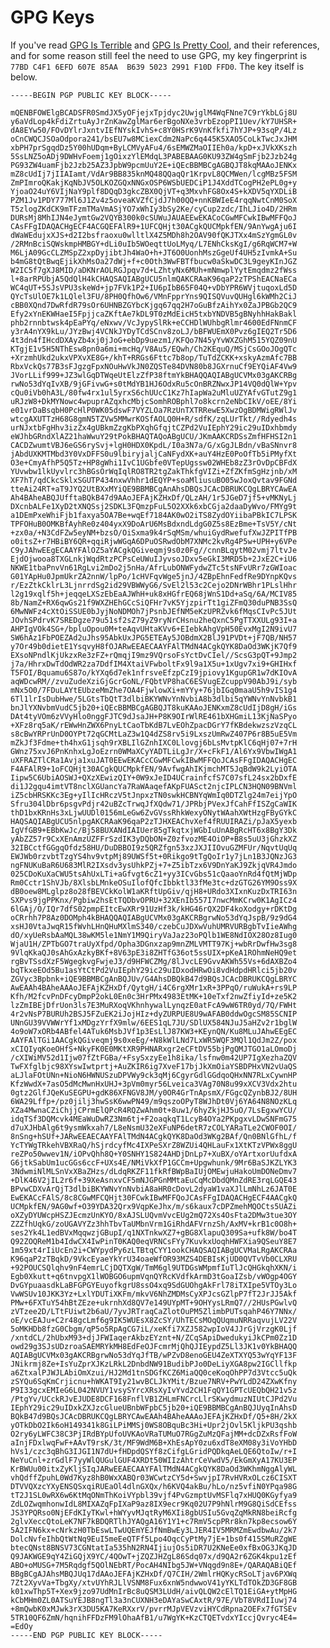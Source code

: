 # GPG Keys

If you've read [GPG Is Terrible](terrible) and [GPG Is Pretty Cool](cool),
and their references, and for some reason still feel the need to use GPG, my
key fingerprint is `77BD C4F1 6EFD 607E 85AA  B639 5023 2991 F10D FFD0`. The
key itself is below.

    -----BEGIN PGP PUBLIC KEY BLOCK-----

    mQENBFOWElgBCADSFR0SmdJX5yOFjejxTpjdyc2UwjglM4WqFNne7C9rYkbLGj8U
    y6aVdLop4kFdiZrtuAyJrZnKawZglMar6erBgoNXe3vrbEzopPI1Uev/kY7UHSR+
    dA8EYw50/FOvDYlrJxntvIEfNYskIvhS+c8Y0HSrK9VnKfkfi7hYJP+93sqP/4Lz
    oCnCWQCJSOaOdpora241/bsEU7w8MCiexCdm2NaPc6q445K5XAO5CoLkTwcJxJHM
    xbPH7prSgqdDz5Y00hUDqm+ByLCMVyAFu4/6sEMWZMaOIIEh0a/kpD+xJVkXKszh
    5SsLNZ5oADj9DWHvFoemj1gOixzYlEMdqL3PABEBAAG0KU93ZW4gSmFjb2Jzb24g
    PG93ZW4uamFjb2Jzb25AZ3JpbW9pcmUuY2E+iQEcBBMBCgAGBQJT8kqMAAoJENKx
    mZ8cUdIj7jIIAIamt/VdAr9BB835knMQ48QQaqQr1KrpvL8QCMWen/lcgMBz5FSM
    ZmPImroQKakjKqNbJV5OLKOZGQxNNGxOSP6WSbUEDCiP1J4XddTCogPH2ePL0g+y
    YjoaO24uY6VIjNaY9plf8DQqD3gkcZBX0QjVT+q3MxvhFG8Ox4S+kXDV5qYXDLiB
    PZM1Jv1PDY777Ml6J1Zv4z5oveaKVZfCjdJ7h00QQ+nnKBWIeE4rqqNwtCnM0SoX
    T5zlogZKdCK9mTFzmTMaVmASjYO7xWhIy3bSy2Ke/cyCup2zdc/IhLJio4D/2HRm
    DURsMj8MhIJN4eJymtGw2VQYB300k0cSUWuJAUAEEwEKACoCGwMFCwkIBwMFFQoJ
    CAsFFgIDAQACHgECF4ACGQEFAlR9+1UFCQHjt30ACgkQUCMpkfEN/9AnYwgAju6I
    dWaWEdujxXJS+d2I2bsfraoxu0wlltlX4Z5MDh8h2OAV90fQKJTXx4mSzYgmGL0v
    /2RMnBciSQWskmpHMBGY+dLi0uIb5WOeqttUoLMyq/L7ENhCksKgI/g6RqWCM7+W
    M6LjA09GcCLZMSpZ2xpDyjibtJh4WaO+h+JT6O0UonhMszGgeUf4UH5zIvmkA+Su
    b4mG8tQtBwqEjikXhMsOa27dWj+f+c0Oth3WwFBTfbucw0aSkwDC3L9geyKInJGZ
    W2IC5f7gXJ8MID/aDKNrAOLRGJpqv7d+LZhtyNx6MUh+mNmwplYytEmqdmz2fWss
    l+8arRPUbjA5QdQlH4kCHAQSAQIABgUCU5nlmQAKCRAaK96qaP2zTPShEACNaECa
    WC4qUT+5SJsVPU3skeWd+jp7FVk1P2+IU6pIbB65F04Q+vDbYPR6WVjtuqoxLd5D
    QYcTsUlOE7k1LQlel3FU/8PH0QfhOw6/VMnFpprYns9QISQVuvQUHgl6kWMh2CiJ
    cBB0XQnd7DwRfdR79sOr6UHNBZGYbcKjgq67qq2H7oGuBfzAihYx0ZaJPBGb2QC9
    Efy2xYnEKWHaeI5FpjjcaZKftAe7kDL9T0zMdEicH5txbYNDVB5gBNyhhHakBakl
    phb2rnnbtwsk4pEaPYq/eNxwv/VcJypySlRk+eCCHDlWUhbgRlmr4600EdFNnmCF
    y3rA4nYX9kLu/JYzBwj4VCNkJYDyTCdSCnv8zoLJ/bBFWUEmX0Pvz6gIEQ2Tr5D6
    4t3dn4fIHcdDXAyZb4xj0jJoG+ebDp9uezm1/KFQo7N45yYvWXZGhM515YQZ09nU
    KTgjE1v5H5NThEsw8pn0a6mi+mcHq/V8Au5/EQwh/Ch2KEquQ/MSjCsGOoJOgQTc
    +XrzmhUkd2ukxVPXvXE8G+/khT+RRGs6Fttc7b8op/TuTdZCKK+xskyAzmAfc7BB
    RbxVckQs77B3sFJgzgFpxNOuHwVkJN0ZQSTe84DVN80b8JGXrnuCf9EYQiAF4Vw9
    JVorLLif999+JZ3wlGqDTWqeUtElzZfP38ftmYkBHAQQAQIABgUCVMx03gAKCRBg
    rwNo53dYqIvXB/9jGFivwG+s0tMdYB1HJ6OdxRu5cOnBRZNwxJP14VQ0dQlW+Ypv
    cQu0iVb0hA3L/80fw4rx1ul5yrxS6chUUcC1Kz7hIapWa2uMluUZYAfvGTutZ9g1
    uRJzW8+DkMYNowc4wpuprAZqxhcMbjcSomhROBphl7o8kcrn2eNbCIkV/oEE/8Yi
    e01vrDaBsqbH0PcHlP0WK05dswF7VYZLOa7RzUnTXTRRewE5XwzOgBDMWigRWlJv
    wtcgAXUTTzH68G8gmN5TZVw5MMwrKOSfAOLQ0H+R/sdfK/zqLUrTkt//Rdyedh4s
    urNJxtbFgHhv3izZx4gUBkmZzgKbPXqhGfqjtCZPd2VuIEphY29ic29uIDxhbmdy
    eWJhbGRndXlAZ21haWwuY29tPokBHAQTAQoABgUCU/JKmAAKCRDSsZmfHFHSI2n1
    CACDZwumtVBJ6eGS6rySvj+lgH0HDX0KpdL/I0a3N7a/G/xGgJLBdn/vBaSNnvr8
    jAbdUXKMTMbd3Y0VxDFFS0u9lbiryjaljCaNFydXK+auY4HzE0PoOfTb5iPMyfXt
    O3e+CmyAfhP5Q5Tz+HP8gWhi1IvC1UGbfe0VTepUgssw02WHEb8zZ3rOvDpCBFdX
    YUvwbw1lkUyvlrc3hBGsOrWqIqlRO8TR2tgZakThkfgVIZi+ZfZKfmSgHzjnb/xM
    XF7hT/qdCkcSklxSGUTP434nxwVhhr1dEQYP+soaMliusuBO05wJoxQvtav9FGNd
    tteAi24RT+aT9JYQ2UtBXxMYiQE9BBMBCgAnAhsDBQsJCAcDBRUKCQgLBRYCAwEA
    Ah4BAheABQJUfftaBQkB47d9AAoJEFAjKZHxDf/QLzAH/1r5JGeD7jf5+vMKNyLj
    DXcnbALFe1XyD2tXNQSsj2SDKL3FQmzpFuL5O2XXk6xbCGja2daaDyWvo/FMYg9t
    a1DEmPxeWhiFjb1faxya5OA7Be+wqEf7184AK0wO2iTS8ZydOYiibaPBkIC7LPSK
    TPFOHuB0OMKBfAyhRe0z404yxX9DoArU6MsBdxndLdgG0Z5s8EzBme+TsV5Y/cNt
    +zx0a/+N3CdFZw5eyNM+bzsO/OiSxma9k4rSqMSm/whuiGydRwefufXwJZPITfPB
    o0itsZ+r7HBiBY6QR+qqiRjwWGqA6DPuOSRwdObM7XNMc2kvRg4P5w+UPH+y6VPe
    C9yJAhwEEgECAAYFAlOZ5aYACgkQGiveqmj9s0z0Fg//cnnBLqytM02vmj7ltvJe
    EjdOjwooa8TXGLnkjWqdRtzPCPsCeUWuIJyvsoJDxv5eGkI3MRD5b+2JxE2C+iU6
    NKWE1tbaPnvVn61RgLvi2mDo2j5nHa/AfrLubONWFydwZTc5tsNFvURr7zGWIoac
    G01YApHu0JpmUkrZA2nnW/lpPo/1cHVFqvWge5jnJ/4ZBpEhnFedfRe9DYnpKQvs
    r/EzZtkCklrL3LjnrrdSg2id29VBWWyG6/SvEl2l53c2Cejo2DNrWBhr1PLslHhr
    l2g19xqlf5h+jeqqeLXSzEbEaAJWhH+uk8xHGfrEQ68jWnS1Dd+aSq/6A/MCIV85
    8b/NamZ+RX6qwGs21f9WXZHEhGCcSiQFHr7vK5YjzpirTt1giZFmQ30duPNB3SsQ
    6MwNWFz4cXtOiSSUE0bJyjNoNDMOh7jPsnbJEfNM5eKzUPRZvk6fMqsCIvPc5JUt
    JOvhSPdrvK7SREDgze79u51sf2sZ79yZ9ryNrCHsnu2heQxnC5PgTTXXULg93I+a
    AHPIgVOk4SG+/bpluOpou0M+teAqvUHtaKVv6+EIebkAhgVpH50EvxMgI2N9ivU7
    SW6hAz1FbPOEZAd2uJhs95AbkUxJPG5ETEAy5JOBdmX2BlJ91PVDt+jF7QB/NH57
    y7Or49b0dietE1YsqvyH8fOJARwEEAECAAYFAlTMdN4ACgkQYK8DaOd3WKjK7Qf9
    EXsoNPndlKjUkzxRe3zFZ+rQmqjI9mz9VQrsoFsYctDvCIel//ScsG3pQT+9Jmp2
    j7a/HhrxDwTdOdWR2za7DdfIM4XtaiVFwboltFx9l9a1X5u+1xUgv7xi9+GHIHxf
    T5FOI/Bquamu6S87o/kYXq6d7ek1nfrsveEfzpCzI9jpiovy1KgupGR1w7dKIOvA
    aqWDcwRM//zvuZudeXziGjGcrGoNL/FQbtVP8haC6ESVugEZcuppV90AbJ9i/syb
    mNx5O0/7FDuLAYtEUbzeMmZhe7OA4FjwlowXi+mYYy+76jbIGq0maaU5h9vIS1g4
    6Tl1lrIsDubHwe/5LGtsTbQtT3dlbiBKYWNvYnNvbiA8b3dlbi5qYWNvYnNvbkB1
    bnJlYXNvbmVudC5jb20+iQEcBBMBCgAGBQJT8kuKAAoJENKxmZ8cUdIjD8gH/iGs
    DAt4tyVOm6zVVyHlo0nggFJTC9dJsaJH+P8K9OIrWlRE461bXHGmiL13KjNaSPyo
    +XFz8rq5aK/rEWwHnZWX6PnyLtCaoTbKdB7LvEOhZpacDGrY7fKBdekwzszVzqCL
    s8cBwYRPrUnD0OYPt72qGCMtLaZ3w1Q4dZS8rv5i9LxszUmRwZ407P6r8B5uE5Vm
    mZkJf3Fdme+th4hxG1jsqh9rXBLIlGZnhIXC0Llovgj6bLsMvtpKlC6qHj07+7rH
    GWnz75xvJ6PnKnhxLgJoEzrn0WMaXCyYADTLiLgJr/X+cFkF1/Al6Yx9VbwIWgA1
    uXFRAZTlCRa1Avja1xuJAT0EEwEKACcCGwMFCwkIBwMFFQoJCAsFFgIDAQACHgEC
    F4AFAlR9+1oFCQHjt30ACgkQUCMpkfEN/9AvfwgAhIKjmchMT5JqBdW9k2LyiOTA
    Iipw5C6UbiAOSWJ+QXzXEwizQIY+0W9xJeID4UCrainfcfS7C07sfL24sx2bDxfE
    di1J2gqu4imtVT8nclXGUancYa7RaWAaqefAKpFUASct2njcIPLCN3HQN09BNVml
    iZ5cbHRSKKc3Eg+yIlIcHRczV5tJnpxzTN0swkHCBNYqWmIq0DTZlg24m7eijYpO
    Sfru304lDbr6psgvPdjr42uBZcTrwqJfXQdw71/JPRbjPVexJfCahFfISZgCaWIK
    thD1bxKRnHs3xLjwUUDl0156mLeGw6ZvGVssRhkWexyONytWAahXWtHzgFByGYkC
    HAQSAQIABgUCU5nlpgAKCRAaK96qaP2zTJHXEAChvXef4fRUUIRAZi/pJaX5yexb
    IgVfGB9+EBbKwJc/Bj58BUXANdIAIUer85gTkqtxjWGbIuUnABgRcHT6x8BgY3Dk
    yAbZZ57r9CxXEnAmzUZFFrSzdIK3yDQbON+Z0zfvozME4OiOP+B8s5uU3jGhzkXZ
    32IBCctfGGgqOfdz58HU/DuDBBOI9z5QRZfgn53xzJXJIIOvuGZMFUr/NqvtUqUq
    EWJWb0rzvbtTzgYS4hv9vtpMj89UWSf5t+0Rikgo9tTgQoIr1y7jLn1B3JQNzJG3
    ngFNUKuBaR6U683MlR2IXsdv3ysUhkPZj+7+Z5ibTzx6V9DnYaKJ9ZkjqVR4Jmdo
    025CDoKuXaCWU5tsAhUxLTi+aGfvgt6cZ1+yy3ICvGbs51cQaaoYnRd4fQtMjWDp
    Rm0Cctr1ShVJb/8XlsbLMnkeOSuIlofQfcIbbktl33fMe3tc+dzGTG26YM9Oss9X
    dB0oew8MLglpz8o28fBEVCkKolW1aKRftUpGiv/qjH8+URdo3XIxnKuzDxTRI63n
    SXPvs9jgPPKnx/Pgbiw2hsEtTQDbvOPRU+32XEnIb557I7nwcMmKCrw0K1AgICz4
    6lGAj/O/IQr7dfS02pmpEItcEwXRr91UzHf3k/kHG46rQX2DF4koXodgy+rDKtDg
    oCRrhh7P8Az0DOMph4kBHAQQAQIABgUCVMx03gAKCRBgrwNo53dYqJspB/9z9dG4
    xsHJ0VtaJwqR15fWvhLHnQHuMXlmS340/czebCuJDXwVuhUMRVURBgbTvIieAWhg
    dO/xyUeRsbAaMQL38wKM5le1NmY1M9QiryVaJaz23oPQlb1WE8NdIOX28Oz8Iug0
    WjaU1H/ZPTbGO7traUyXfpd/Opha3DGnxzap9mnZMLVMTT97Kj+wbRrDwfHw3sg8
    9VlqKkaQJ0sAhGxAzkyBKf+8V63pE3i8ZHTfG36ot5ssUIX+pKeA1ROhmNeHQ9et
    rgBvTSsdXzF5WgegkvgFwjeJ3/d9HFWCZMg/8lJvcLE9GvvAKWh55Vs+6dAXBZo4
    bqTkxeEOd5Bu1asYtCtPd2VuIEphY29ic29uIDxodHRwOi8vdHdpdHRlci5jb20v
    ZGVyc3Bpbnk+iQE9BBMBCgAnBQJUv/G4AhsDBQkB47d9BQsJCAcDBRUKCQgLBRYC
    AwEAAh4BAheAAAoJEFAjKZHxDf/QytgH/i4C6rgXMr1xR+3PPqO/ruWukA+rs9LP
    Kfh/M2fcvPnDFcyDmpP2okL0En0c3HrPMx4983EtMK+10eTxf2nwZfiyId+ze5K2
    lzZmIBEjDfrUon3ls7E3MuRXoqVKhnhywalLynqzE0atFcA9wW6TR0yd/7Q/FWHt
    4r2vNsP7BURUh2BSJ5FZuEK2iJojHIz+dyZURPUE8U9wAFAB0ddwOgcSM85SCNIP
    UNnGU39VVWWrYf1xMDgzYrfX9mlw/6EES1qL7JU/SDlUX584NJuJ5aHZv2r1bglW
    4o9oW7xORb4ABfel4ATuk6MsbJVf1p3EsLlJ87KW3+KEynQN/Ku8MLuJAhwEEgEC
    AAYFAlTGi1AACgkQGiveqmj9s0xeEg/+N8kWlLNd7LxWR5WQF3MQl1QdJm2Z/pox
    xCIQIyqKoeOHfS+NkyFK0E0MKtXR9PHNARxgr2eCFtDV55bjPgQMJTGO1aLOmoDj
    /cXIWiMV52d1Ijw07fZtFGBa/+FsySxzyEe1h8ika/lsfnw0m42UP7IgXezhaZQV
    TwFXfglbjc98XYswIwtprtj+AuZKIR6ig7XveF17bjJkXmOiaYSBDPHxVN2vUaQS
    aLJlaFOtUNn+NioN6HWNUSzuDPVWy9ck3qMj6CgyrGdlGGdqoQHxNN7RLxCywnHP
    KfzWwdX+7asO5dMcMwnHxUHJ+3pVm0myr56Lveica3VAg70N8u99xXCV3Vdx2htu
    0gtz2GlfJQeKuSEGPU+gdK86XFNGV8JM/y0OR4GrTnApsmX/FGgcQZynbBJ2/8UH
    6WA29Lffp+/pz0jilj3hwSsK6wwPN49/m9qszoOPyT8WJhDt0Vj6YA64N8NOzKLq
    XZa4MwnaCZiChjjCPrmElQPcR4RQZwAhm0t+8uw1/6hyZkjHJ5uO/7LsEgxwYCU/
    idqTSf3DQMcvk4MEaWuDwRZ3Nm6tj+F2oaqkqT1LcyB4OYa2PKpgxvLDwSNFmG75
    d7uXJHbAlg6t9ysmWkxah7/L8eNsmU32eXFuNP6detR7zCOLYARaTLe2CWOF0OI/
    8nSng+hSUf+JARwEEAECAAYFAlTMdN4ACgkQYK8DaOd3WKg2BAf/Qn0BNlGfhL/f
    YcTYWgTRkehVBXRaQ/hSjrdcyfMc4IXPeSXrZ8WZUi4QHLauFx1XtKTzVPWx8ggU
    reZPo50wwev1N/iOPvQhh8Q+Y0SNHY1S824AHDjDnLp7+XuBX/oYArtxorUufdxA
    G6jtkSabUm1ucGGs6ccF+UXs4E/NMiVkXfP1GCCm+Upgwhunk/9Mr6BaSJKZLYK3
    3NdwmiNlMLSnVxXBaZHzs/dLdqRKZF11fkRfBWpBaIUjOMEwjuHakoUmDONeDmv7
    +DlK46V2jIL2r6f+39XeAsnxvCF5mNJGPGnMMtaEuCqMcDbdQMnZdRE3rqLGQE43
    BPvwCDXvArQjT3dlbiBKYWNvYnNvbiA8aHR0cDovL2dyaW1vaXJlLmNhLz6JAT0E
    EwEKACcFAlS/8c8CGwMFCQHjt30FCwkIBwMFFQoJCAsFFgIDAQACHgECF4AACgkQ
    UCMpkfEN/9AG0wf+O39YDA32Qrx9VqpKeJhx/m/s6kaux7cDPZmehMQOCts5UAZi
    oXZyDYUWcpHSZJEcmzUnKYO/8xAJSLUQvmVvcEUg2mQ72Xs4OsFta2DMw3tue3OY
    ZZZfhUqkG/zoUGAVYZz3hhTbvTaUMbnVrm1GiRhdAFVrnzSh/AxMV+krB1c0O8h+
    ses2Yk4L1edBVxMqqwzjGBupI/q1NXTnkwXZ7+gBG8XlapuQ309Sa+ufk8W/bo4T
    Q92ZOQReM1b4IdwCX4IwPinT0KAQ0eqVRNCsFYy7KuvkxUoqhHWFXia9QSeuY8E7
    1m59xt4rIiUcEn2i+CWYpydPy6zLTBtqCYY1ookCHAQSAQIABgUCVMaLRgAKCRAa
    K96qaP2zTBqkD/9VkcEyaeYkYrU34oaeWfOR93MZS4DEBIsKjUD0QVTvVb0CLXRU
    +92POUCSQlqhv9nF4emrLCjDQTXgW/TmM6gl9UTDGsWMpmfIuTlJcQHGkqhXKN/i
    Egb0Xkutt+q6tnvpgX1lWOBGO6upmVqnQYRcKVdfkArmD3tGoaIZsb/vWOgp4OGY
    DvGYpuaasdkLaBFGPGYEuyofkgrU8ssO4xq9SdGUOhgAkFrl78iTXIpe5VTOy3Lo
    VwWSUv10JKK3Yz+LxlYDUTiXKFm/mkvV6NhZMDMsCyXPJcsGZlpP7fT2JrJJ5Akf
    PMw+6FXTuY54hBtZEze+ukrnhXd8QV7e149UYpMT+9OHYysLRmQ7//2HUsPGwlvQ
    zVTzee2D/LTtFUiwt2b6aU/7yvJRTraqCaZlotOuPM5ZlimbPUTsqahP46Y7NNx/
    oE/vcEAJu+C2r48gcLmf6g9IK5WUEsX8ZcSY/UhTECsMOqQUqmuNRRaqvujLV22V
    5oMKHDb8fzG0Cbgm/qP5o5RpAgCG7iL/xeKfi7XZJ582wpIoV4JJrGjVrzgK0Ljf
    /xntdCL/2hUbxM93+djJFWIaqerAkbzEYznt+N/ZCqSApiDwedukyiJkCPm0Zz1D
    owd29g3SJsUDzroaSAEMRYkMH8EdFeOJFcmrMjQhQJIEypdZ5Ll3JK1v0YkBHAQQ
    AQIABgUCVMx03gAKCRBgrwNo53dYqJfTB/wPZvD8enoGEU4ZeXTXYQ53wYqYF13F
    JNikrmj8Ze+IsYuZprXJKzLRkL2DnbdNW91BudibPJo0DeLiyXGA8pw2IGCllfkp
    a6ZtxalPJWJLAbiOmXzui/HJ2Md1tnSDGfKCZ6MiaQQ0ceKoqOhPP7d3Vtcc5uQk
    zSYQu6SqKmCrjicnu+hWKAT9Iy21wvBCLJkYMit/Bzue7NRV+PwYLdD24ZXwKfny
    P9I33gcxEMIeG6L042NVUY1vsySYrcXRsXyIvYvd2CH1FqQY1GPTcUEQbQH21v5z
    /PtgYv/UCckRJvEJUDE8DCF168FnflVB1ZHLmFNCrcLlrSKwydmuzNIUtCJPd2Vu
    IEphY29ic29uIDxkZXJzcGlueUBnbWFpbC5jb20+iQE9BBMBCgAnBQJUyqInAhsD
    BQkB47d9BQsJCAcDBRUKCQgLBRYCAwEAAh4BAheAAAoJEFAjKZHxDf/Q5+8H/2kX
    yOTkDbO2Ik6oH149341k8GiLPiMMSj0WS8OBquBc3Hi+Upr2jOvl5KljkPU3qshb
    O2ry6yLWFC38C3PjIRdBYpUfoUVKAoVRaTUMuO7RGgZuMzQFajMM+dcDZxRsfFoW
    aInjFDxlwqFwF+AAvT9rsK/3t/MF9WdM6B+XhEsApY0zu6xdT8eXM08y3iVoYHbD
    hVs1/czc3qBhG3IJGI1N7dU+fHDpdQSYf8zCifgLGridPQDkqAeLQE6QtoIw/r+I
    NeYuCnl+zrGdlF7yyWlQUGulGUF4XRDt50WIIzAhtrCeVwdV5/EkGmXyA17KU3EP
    KrBWUu00itxZyKljSIqJARwEEAECAAYFAlTMdN4ACgkQYK8DaOd3WKhmNggAlyWL
    vhQdffZpuhL0Wd7Kyz8hB0WxXABQr03WCwtzCY5d+SwvjpI7RvHVRxOLcz6CISXT
    DTVVQXzcYXyENSQSxqiRUEaOl4dlnGXQx/h6KVQ4akBu/hLo/nz5vfiN0YPqa98G
    tT2J1SL0wRX6w6KtMqONmThKoiVYpbl39vjf4PvGzmptUvMSFlq7xHUQ0KGyfya9
    ZdLOZwqmhonwIdL8MIXAZqFpIXaP9az8IX9ecr9Kq02U7P9hNlrM9G8QiSdCEfss
    JS3YPQRso0NjEFdKIyTKwl+hWYyvMJqtRyM6XIi8gbUSIu5GvqZqMkRN8beiRcfg
    2glvXeccQtoLeK7NF7kBDQRTlhJYAQgA16Y1Y1+c7RmV5cpPRr8kn7kp8ecsow6Y
    5A2IFN6kx+cNrkzH0TbEswLTwUQEmYEJfNmBwEy3LJER4IV5MRMZmEwdbwAu/2k7
    DolcNvfeIhbQtWtNq9EuI5meEeQTFf5Lpo4OqcCyPtMy7jE+1bs0f415SMuRZgWE
    btecQNst8BNSV73CGNtatIa535hN2RN4IjiujOs5iDR7U2KNeEe0xfBxOG3JKqJD
    Q9JAKWGE9qY4ZiGQjX9YC/4QOwT+jZQZJHZgL86Sdq07x/d9QA2r6ZGK4kpu1zEf
    ABO+oMUSG+7M5Rqdgf5QOlNEbRT/PocAH4NIbg5JW+VNqgd9n8E+/QARAQABiQEf
    BBgBCgAJAhsMBQJUq17dAAoJEFAjKZHxDf/Q7CIH/2WmlrHQKycRSoLTjav6PXWq
    7Zt2XyvVa+TbgXy/xtvUYhRJLlVSNM8Fux6xnW5ndwwoV41yYKLTdTOkZD3GF8GB
    k01xwThp5T+Xex9jzo97UdMnIrBc8uQSM3LUdH/aivQLQW2cElTQ1EiGA+ytMpHG
    kCbMHm0ZL0ATSuYEJB8ngTl3a3nCUXNH3eDAYaSwCAxtR/97E/VbT8VRdIIuwj74
    +8mQwbK0xMJwk3rX3DU5KA7KeRXxrV/pvrrMJpVEVzviHYCdRpna2OEFx7fGTSEv
    5TR10QF6ZmN/hqnihFFDzFM9lOhaAfB1/u7WgYK+KzCTQETvdxYIccjQvryc4E4=
    =EdOy
    -----END PGP PUBLIC KEY BLOCK-----
